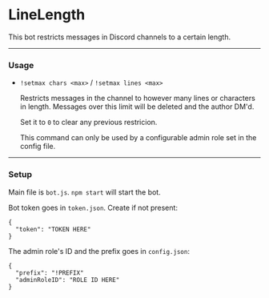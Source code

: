 # LineLength

This bot restricts messages in Discord channels to a certain length.

------------

### Usage
- `!setmax chars <max>` / `!setmax lines <max>` 

	Restricts messages in the channel to however many lines or characters in length. Messages over this limit will be deleted and the author DM'd.
	
	Set it to `0` to clear any previous restricion.
	
	This command can only be used by a configurable admin role set in the config file.

------------

### Setup

Main file is `bot.js`.  `npm start` will start the bot.

Bot token goes in `token.json`. Create if not present:
```
{
  "token": "TOKEN HERE"
}
```

The admin role's ID and the prefix goes in `config.json`: 
```
{
  "prefix": "!PREFIX"
  "adminRoleID": "ROLE ID HERE"
}
```
